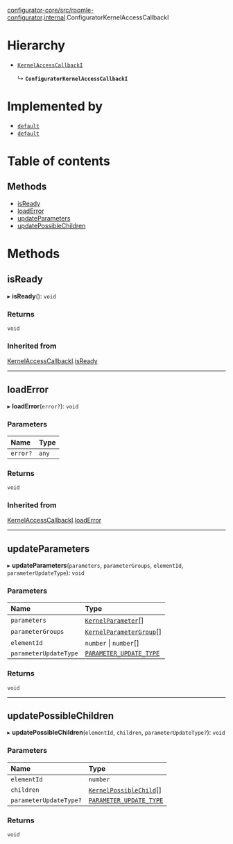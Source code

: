 [configurator-core/src/roomle-configurator](../modules/configurator_core_src_roomle_configurator.md).[internal](../modules/configurator_core_src_roomle_configurator._internal_.md).ConfiguratorKernelAccessCallbackI

# Hierarchy

- [`KernelAccessCallbackI`](configurator_core_src_roomle_configurator._internal_.KernelAccessCallbackI.md)

  ↳ **`ConfiguratorKernelAccessCallbackI`**

# Implemented by

- [`default`](../classes/configurator_core_src_roomle_configurator.default.md)
- [`default`](../classes/configurator_core_src_roomle_configurator._internal_.default-3.md)

# Table of contents

## Methods

- [isReady](configurator_core_src_roomle_configurator._internal_.ConfiguratorKernelAccessCallbackI.md#isready)
- [loadError](configurator_core_src_roomle_configurator._internal_.ConfiguratorKernelAccessCallbackI.md#loaderror)
- [updateParameters](configurator_core_src_roomle_configurator._internal_.ConfiguratorKernelAccessCallbackI.md#updateparameters)
- [updatePossibleChildren](configurator_core_src_roomle_configurator._internal_.ConfiguratorKernelAccessCallbackI.md#updatepossiblechildren)

# Methods

## isReady

▸ **isReady**(): `void`

### Returns

`void`

### Inherited from

[KernelAccessCallbackI](configurator_core_src_roomle_configurator._internal_.KernelAccessCallbackI.md).[isReady](configurator_core_src_roomle_configurator._internal_.KernelAccessCallbackI.md#isready)

___

## loadError

▸ **loadError**(`error?`): `void`

### Parameters

| Name | Type |
| :------ | :------ |
| `error?` | `any` |

### Returns

`void`

### Inherited from

[KernelAccessCallbackI](configurator_core_src_roomle_configurator._internal_.KernelAccessCallbackI.md).[loadError](configurator_core_src_roomle_configurator._internal_.KernelAccessCallbackI.md#loaderror)

___

## updateParameters

▸ **updateParameters**(`parameters`, `parameterGroups`, `elementId`, `parameterUpdateType`): `void`

### Parameters

| Name | Type |
| :------ | :------ |
| `parameters` | [`KernelParameter`](typings_kernel.KernelParameter.md)[] |
| `parameterGroups` | [`KernelParameterGroup`](typings_kernel.KernelParameterGroup.md)[] |
| `elementId` | `number` \| `number`[] |
| `parameterUpdateType` | [`PARAMETER_UPDATE_TYPE`](../enums/configurator_core_src_roomle_configurator.PARAMETER_UPDATE_TYPE.md) |

### Returns

`void`

___

## updatePossibleChildren

▸ **updatePossibleChildren**(`elementId`, `children`, `parameterUpdateType?`): `void`

### Parameters

| Name | Type |
| :------ | :------ |
| `elementId` | `number` |
| `children` | [`KernelPossibleChild`](typings_kernel.KernelPossibleChild.md)[] |
| `parameterUpdateType?` | [`PARAMETER_UPDATE_TYPE`](../enums/configurator_core_src_roomle_configurator.PARAMETER_UPDATE_TYPE.md) |

### Returns

`void`
